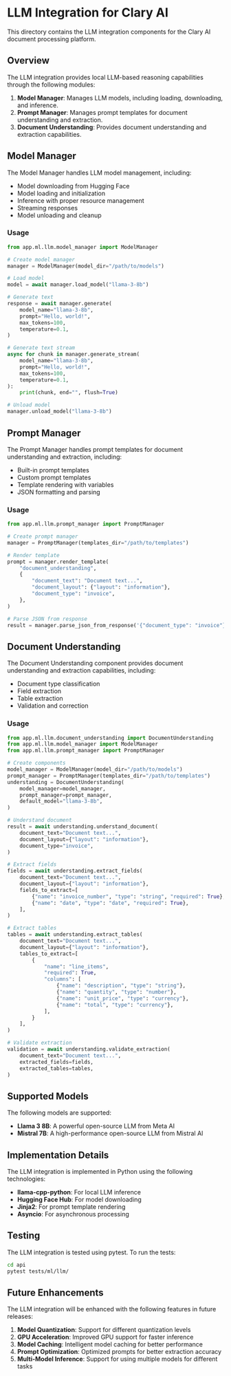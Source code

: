 # LLM Integration for Clary AI

This directory contains the LLM integration components for the Clary AI document processing platform.

## Overview

The LLM integration provides local LLM-based reasoning capabilities through the following modules:

1. **Model Manager**: Manages LLM models, including loading, downloading, and inference.
2. **Prompt Manager**: Manages prompt templates for document understanding and extraction.
3. **Document Understanding**: Provides document understanding and extraction capabilities.

## Model Manager

The Model Manager handles LLM model management, including:

- Model downloading from Hugging Face
- Model loading and initialization
- Inference with proper resource management
- Streaming responses
- Model unloading and cleanup

### Usage

```python
from app.ml.llm.model_manager import ModelManager

# Create model manager
manager = ModelManager(model_dir="/path/to/models")

# Load model
model = await manager.load_model("llama-3-8b")

# Generate text
response = await manager.generate(
    model_name="llama-3-8b",
    prompt="Hello, world!",
    max_tokens=100,
    temperature=0.1,
)

# Generate text stream
async for chunk in manager.generate_stream(
    model_name="llama-3-8b",
    prompt="Hello, world!",
    max_tokens=100,
    temperature=0.1,
):
    print(chunk, end="", flush=True)

# Unload model
manager.unload_model("llama-3-8b")
```

## Prompt Manager

The Prompt Manager handles prompt templates for document understanding and extraction, including:

- Built-in prompt templates
- Custom prompt templates
- Template rendering with variables
- JSON formatting and parsing

### Usage

```python
from app.ml.llm.prompt_manager import PromptManager

# Create prompt manager
manager = PromptManager(templates_dir="/path/to/templates")

# Render template
prompt = manager.render_template(
    "document_understanding",
    {
        "document_text": "Document text...",
        "document_layout": {"layout": "information"},
        "document_type": "invoice",
    },
)

# Parse JSON from response
result = manager.parse_json_from_response('{"document_type": "invoice"}')
```

## Document Understanding

The Document Understanding component provides document understanding and extraction capabilities, including:

- Document type classification
- Field extraction
- Table extraction
- Validation and correction

### Usage

```python
from app.ml.llm.document_understanding import DocumentUnderstanding
from app.ml.llm.model_manager import ModelManager
from app.ml.llm.prompt_manager import PromptManager

# Create components
model_manager = ModelManager(model_dir="/path/to/models")
prompt_manager = PromptManager(templates_dir="/path/to/templates")
understanding = DocumentUnderstanding(
    model_manager=model_manager,
    prompt_manager=prompt_manager,
    default_model="llama-3-8b",
)

# Understand document
result = await understanding.understand_document(
    document_text="Document text...",
    document_layout={"layout": "information"},
    document_type="invoice",
)

# Extract fields
fields = await understanding.extract_fields(
    document_text="Document text...",
    document_layout={"layout": "information"},
    fields_to_extract=[
        {"name": "invoice_number", "type": "string", "required": True},
        {"name": "date", "type": "date", "required": True},
    ],
)

# Extract tables
tables = await understanding.extract_tables(
    document_text="Document text...",
    document_layout={"layout": "information"},
    tables_to_extract=[
        {
            "name": "line_items",
            "required": True,
            "columns": [
                {"name": "description", "type": "string"},
                {"name": "quantity", "type": "number"},
                {"name": "unit_price", "type": "currency"},
                {"name": "total", "type": "currency"},
            ],
        }
    ],
)

# Validate extraction
validation = await understanding.validate_extraction(
    document_text="Document text...",
    extracted_fields=fields,
    extracted_tables=tables,
)
```

## Supported Models

The following models are supported:

- **Llama 3 8B**: A powerful open-source LLM from Meta AI
- **Mistral 7B**: A high-performance open-source LLM from Mistral AI

## Implementation Details

The LLM integration is implemented in Python using the following technologies:

- **llama-cpp-python**: For local LLM inference
- **Hugging Face Hub**: For model downloading
- **Jinja2**: For prompt template rendering
- **Asyncio**: For asynchronous processing

## Testing

The LLM integration is tested using pytest. To run the tests:

```bash
cd api
pytest tests/ml/llm/
```

## Future Enhancements

The LLM integration will be enhanced with the following features in future releases:

1. **Model Quantization**: Support for different quantization levels
2. **GPU Acceleration**: Improved GPU support for faster inference
3. **Model Caching**: Intelligent model caching for better performance
4. **Prompt Optimization**: Optimized prompts for better extraction accuracy
5. **Multi-Model Inference**: Support for using multiple models for different tasks
